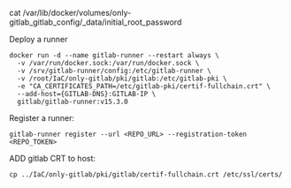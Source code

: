 cat /var/lib/docker/volumes/only-gitlab_gitlab_config/_data/initial_root_password



Deploy a runner

```
docker run -d --name gitlab-runner --restart always \
  -v /var/run/docker.sock:/var/run/docker.sock \
  -v /srv/gitlab-runner/config:/etc/gitlab-runner \
  -v /root/IaC/only-gitlab/pki/gitlab:/etc/gitlab-pki \
  -e "CA_CERTIFICATES_PATH=/etc/gitlab-pki/certif-fullchain.crt" \
  --add-host={GITLAB-DNS}:GITLAB-IP \
  gitlab/gitlab-runner:v15.3.0
```

Register a runner:

```
gitlab-runner register --url <REPO_URL> --registration-token <REPO_TOKEN>
```


ADD gitlab CRT to host:

```
cp ../IaC/only-gitlab/pki/gitlab/certif-fullchain.crt /etc/ssl/certs/
```
